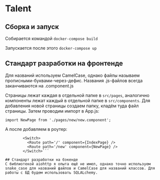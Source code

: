 # Talent
## Сборка и запуск
Собирается командой
`docker-compose build`

Запускается после этого
`docker-compose up`

## Стандарт разработки на фронтенде
Для названий используем CamelCase, однако файлы называем прописными-буквами-через-дефис. Названия .js-файлов всегда заканчиваются на .component.js

Страницы лежат каждая в отдельной папке в `src/pages`, аналогично компоненты лежат каждый в отдельной папке в `src/components`. Для добавления новой страницы создаем папку, кладём туда файл страницы. Затем проводим импорт в App.js:

`import NewPage from './pages/new/new.component';`

А после добавляем в роутер:

```
        <Switch>
          <Route path='/' component={IndexPage} />
          <Route path='/new' component={NewPage} />
        </Switch>```

## Стандарт разработки на бэкенде
С библиотекой aiohttp я опыта ещё не имел, однако точно используем snake_case для названий файлов и CamelCase для названий классов. Для работы с БД будем использовать SQLALchemy.
